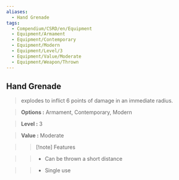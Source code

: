 ```yaml
---
aliases:
  - Hand Grenade
tags:
  - Compendium/CSRD/en/Equipment
  - Equipment/Armament
  - Equipment/Contemporary
  - Equipment/Modern
  - Equipment/Level/3
  - Equipment/Value/Moderate
  - Equipment/Weapon/Thrown
---
```

    
      
## Hand Grenade      
      
>explodes to inflict 6 points of damage in an immediate radius.      
> **Options :** Armament, Contemporary, Modern      
> **Level :** 3      
> **Value :** Moderate      
>>[!note] Features      
>> - Can be thrown a short distance      
>> - Single use